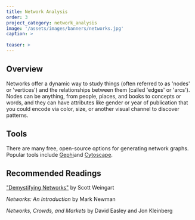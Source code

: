 ```yaml
---
title: Network Analysis
order: 3
project_category: network_analysis
image: '/assets/images/banners/networks.jpg'
caption: >
 
teaser: >
---
```


<h2 class='subheading'>Overview</h2>
Networks offer a dynamic way to study things (often referred to as 'nodes' or 'vertices') and the relationships between them (called 'edges' or 'arcs'). Nodes can be anything, from people, places, and books to concepts or words, and they can have attributes like gender or year of publication that you could encode via color, size, or another visual channel to discover patterns. 

<h2 class='subheading'>Tools</h2>
There are many free, open-source options for generating network graphs. Popular tools include <a href='https://gephi.org/' target='_blank'>Gephi</a>and <a href= 'http://www.cytoscape.org/?gclid=EAIaIQobChMIqJvh7YKj1wIV6LztCh3v8Q0DEAAYASAAEgLDmvD_BwE' target='_blank'>Cytoscape</a>. 

<h2 class='subheading'>Recommended Readings</h2>
<a href='http://www.scottbot.net/HIAL/index.html@p=6279.html' target='_blank'>"Demystifying Networks"</a> by Scott Weingart  

<em>Networks: An Introduction</em> by Mark Newman  

<em>Networks, Crowds, and Markets</em> by David Easley and Jon Kleinberg